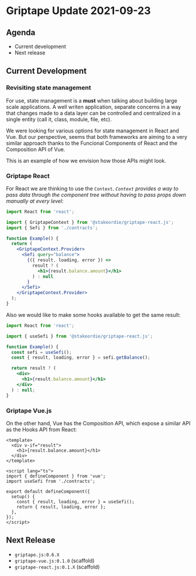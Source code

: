 # Griptape Update 2021-09-23

## Agenda

- Current development
- Next release

## Current Development

### Revisiting state management

For use, state management is a **must** when talking about building large scale applications. A well writen application,
separate concerns in a way that changes made to a data layer can be controlled and centralized in a single entity
(call it, class, module, file, etc).

We were looking for various options for state management in React and Vue. But our perspective, seems that both
frameworks are aiming to a very similar approach thanks to the Funcional Components of React and the Composition API of
Vue.

This is an example of how we envision how those APIs might look.

### Griptape React

For React we are thinking to use the `Context`. _`Context` provides a way to pass data through the component tree without
having to pass props down manually at every level_:

```jsx
import React from 'react';

import { GriptapeContext } from '@stakeordie/griptape-react.js';
import { Sefi } from './contracts';

function Example() {
  return (
    <GriptapeContext.Provider>
      <Sefi query="balance">
        {({ result, loading, error }) =>
          result ? (
            <h1>{result.balance.amount}</h1>
          ) : null
        }
      </Sefi>
    </GriptapeContext.Provider>
  );
}
```

Also we would like to make some hooks available to get the same result:

```jsx
import React from 'react';

import { useSefi } from '@stakeordie/griptape-react.js';

function Example() {
  const sefi = useSefi();
  const { result, loading, error } = sefi.getBalance();

  return result ? (
    <div>
      <h1>{result.balance.amount}</h1>
    </div>
  ) : null;
}
```

### Griptape Vue.js

On the other hand, Vue has the Composition API, which expose a similar API as the Hooks API from React:

```vue
<template>
  <div v-if="result">
    <h1>{result.balance.amount}</h1>
  </div>
</template>

<script lang="ts">
import { defineComponent } from 'vue';
import useSefi from './contracts';

export default defineComponent({
  setup() {
    const { result, loading, error } = useSefi();
    return { result, loading, error };
  },
});
</script>
```

## Next Release

- `griptape.js:0.6.X`
- `griptape-vue.js:0.1.0` (scaffold)
- `griptape-react.js:0.1.X` (scaffold)
